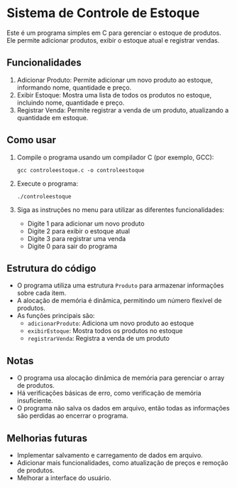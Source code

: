 # Sistema de Controle de Estoque

Este é um programa simples em C para gerenciar o estoque de produtos. Ele permite adicionar produtos, exibir o estoque atual e registrar vendas.

## Funcionalidades

1. Adicionar Produto: Permite adicionar um novo produto ao estoque, informando nome, quantidade e preço.
2. Exibir Estoque: Mostra uma lista de todos os produtos no estoque, incluindo nome, quantidade e preço.
3. Registrar Venda: Permite registrar a venda de um produto, atualizando a quantidade em estoque.

## Como usar

1. Compile o programa usando um compilador C (por exemplo, GCC):
   ```
   gcc controleestoque.c -o controleestoque
   ```

2. Execute o programa:
   ```
   ./controleestoque
   ```

3. Siga as instruções no menu para utilizar as diferentes funcionalidades:
   - Digite 1 para adicionar um novo produto
   - Digite 2 para exibir o estoque atual
   - Digite 3 para registrar uma venda
   - Digite 0 para sair do programa

## Estrutura do código

- O programa utiliza uma estrutura `Produto` para armazenar informações sobre cada item.
- A alocação de memória é dinâmica, permitindo um número flexível de produtos.
- As funções principais são:
  - `adicionarProduto`: Adiciona um novo produto ao estoque
  - `exibirEstoque`: Mostra todos os produtos no estoque
  - `registrarVenda`: Registra a venda de um produto

## Notas

- O programa usa alocação dinâmica de memória para gerenciar o array de produtos.
- Há verificações básicas de erro, como verificação de memória insuficiente.
- O programa não salva os dados em arquivo, então todas as informações são perdidas ao encerrar o programa.

## Melhorias futuras

- Implementar salvamento e carregamento de dados em arquivo.
- Adicionar mais funcionalidades, como atualização de preços e remoção de produtos.
- Melhorar a interface do usuário.
